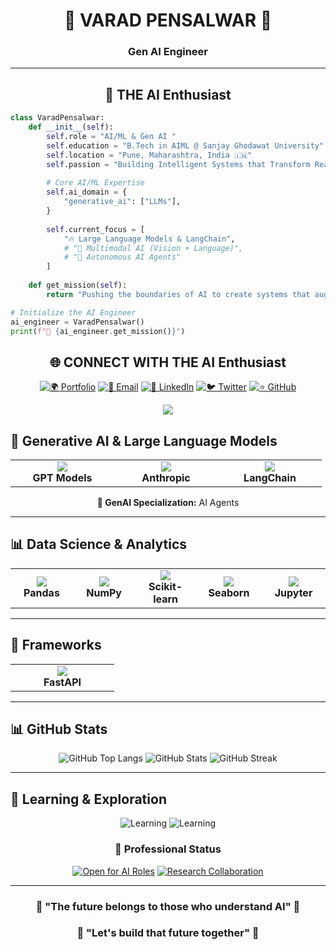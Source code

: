 <div align="center">

# 🧠 **VARAD PENSALWAR** 🧠
### Gen AI Engineer 

<!-- <img src="https://readme-typing-svg.herokuapp.com?font=JetBrains+Mono&size=28&duration=2000&pause=800&color=6C63FF&center=true&vCenter=true&width=800&lines=🤖+AI%2FML+Engineer+%26+Researcher;🧠+Deep+Learning+%26+Neural+Networks;🔮+Generative+AI+%26+LLM+Specialist;🎯+Computer+Vision+%26+NLP+Expert" alt="AI Typing Animation" /> -->

</div>

---

<div align="center">

## 🎯 **THE AI Enthusiast**

</div>

```python
class VaradPensalwar:
    def __init__(self):
        self.role = "AI/ML & Gen AI "
        self.education = "B.Tech in AIML @ Sanjay Ghodawat University"
        self.location = "Pune, Maharashtra, India 🇮🇳"
        self.passion = "Building Intelligent Systems that Transform Reality"
        
        # Core AI/ML Expertise
        self.ai_domain = {
            "generative_ai": ["LLMs"],
        }
        
        self.current_focus = [
            "🔥 Large Language Models & LangChain",
            # "🎨 Multimodal AI (Vision + Language)",
            # "🤖 Autonomous AI Agents"
        ]
    
    def get_mission(self):
        return "Pushing the boundaries of AI to create systems that augment human intelligence"

# Initialize the AI Engineer
ai_engineer = VaradPensalwar()
print(f"🚀 {ai_engineer.get_mission()}")
```

<div align="center">

## 🌐 **CONNECT WITH THE AI Enthusiast**

[![🌍 Portfolio](https://img.shields.io/badge/🌍Portfolio-6C63FF?style=for-the-badge&logoColor=white)](https://varadpensalwar.github.io/)
[![📧 Email](https://img.shields.io/badge/📧Email-FF6B6B?style=for-the-badge&logo=gmail&logoColor=white)](mailto:varadpensalwar@gmail.com)
[![💼 LinkedIn](https://img.shields.io/badge/💼LinkedIn-4ECDC4?style=for-the-badge&logo=linkedin&logoColor=white)](https://www.linkedin.com/in/varad-pensalwar/)
[![🐦 Twitter](https://img.shields.io/badge/🐦Twitter-45B7D1?style=for-the-badge&logo=twitter&logoColor=white)](https://x.com/PensalwarVarad)
[![⭐ GitHub](https://img.shields.io/badge/⭐GitHub-96CEB4?style=for-the-badge&logo=github&logoColor=white)](https://github.com/Varadpensalwar)

<img src="https://komarev.com/ghpvc/?username=Varadpensalwar&color=6C63FF&style=for-the-badge&label=AI+Enthusiasts+Visited"/>

</div>




<!-- ---

# 🧠 **AI/ML TECHNOLOGY STACK**

## 🐍 **Core AI/ML Languages**

<div align="center">

| 💻 **Language** | 🎯 **Mastery Level** | 🚀 **AI/ML Applications** |
|:---------------:|:--------------------:|:-------------------------:|
| ![Python](https://img.shields.io/badge/Python-3776AB?style=for-the-badge&logo=python&logoColor=white) | **🔥 EXPERT** ⭐⭐⭐⭐⭐ | Deep Learning • Data Science • MLOps |
| ![SQL](https://img.shields.io/badge/SQL-4479A1?style=for-the-badge&logo=mysql&logoColor=white) | **🗄️ EXPERT** ⭐⭐⭐⭐⭐ | Data Engineering • Analytics |

</div>

--- -->





<!-- ## 🤖 **Deep Learning & Neural Networks** -->
<!-- 
<div align="center">

<table>
<tr>
<td align="center" width="200">
<img src="https://user-images.githubusercontent.com/74038190/212257468-1e9a91f1-b626-4baa-b15d-5c385dfa7ed2.gif" width="80">
<br><strong>🧠 TensorFlow</strong>
<br><img src="https://img.shields.io/badge/TensorFlow-FF6F00?style=flat-square&logo=tensorflow&logoColor=white"/>
</td>
<td align="center" width="200">
<img src="https://user-images.githubusercontent.com/74038190/212257465-7ce8d493-cac5-494e-982a-5a9deb852c4b.gif" width="80">
<br><strong>🔥 PyTorch</strong>
<br><img src="https://img.shields.io/badge/PyTorch-EE4C2C?style=flat-square&logo=pytorch&logoColor=white"/>
</td>
<td align="center" width="200">
<img src="https://user-images.githubusercontent.com/74038190/212257454-16e3712e-945a-4ca2-b238-408ad0bf87e6.gif" width="80">
<br><strong>🚀 JAX</strong>
<br><img src="https://img.shields.io/badge/JAX-FF6B35?style=flat-square&logoColor=white"/>
</td>
</tr>
</table>

**🧠 Neural Architectures:** CNNs • RNNs • Transformers • GANs • VAEs • Diffusion Models

</div>

--- -->

## 🔮 **Generative AI & Large Language Models**

<div align="center">

<table>
<tr>
<td align="center" width="150">
<img src="https://img.shields.io/badge/OpenAI-412991?style=for-the-badge&logo=openai&logoColor=white"/>
<br><strong>GPT Models</strong>
</td>
<td align="center" width="150">
<img src="https://img.shields.io/badge/Anthropic-FFD21E?style=for-the-badge&logo=huggingface&logoColor=black"/>
<br><strong>Anthropic</strong>
</td>
<td align="center" width="150">
<img src="https://img.shields.io/badge/LangChain-1C3C3C?style=for-the-badge&logoColor=white"/>
<br><strong>LangChain</strong>
</td>
<!-- <td align="center" width="150">
<img src="https://img.shields.io/badge/Stable_Diffusion-FF6B6B?style=for-the-badge&logoColor=white"/>
<br><strong>Diffusion Models</strong>
</td> -->
</tr>
</table>

**🔮 GenAI Specialization:**  AI Agents

</div>

---

## 📊 **Data Science & Analytics**

<div align="center">

<table>
<tr>
<td align="center" width="130">
<img src="https://img.shields.io/badge/Pandas-150458?style=for-the-badge&logo=pandas&logoColor=white"/>
<br><strong>Pandas</strong>
</td>
<td align="center" width="130">
<img src="https://img.shields.io/badge/NumPy-013243?style=for-the-badge&logo=numpy&logoColor=white"/>
<br><strong>NumPy</strong>
</td>
<td align="center" width="130">
<img src="https://img.shields.io/badge/Scikit_Learn-F7931E?style=for-the-badge&logo=scikit-learn&logoColor=white"/>
<br><strong>Scikit-learn</strong>
</td>
<td align="center" width="130">
<img src="https://img.shields.io/badge/Jupyter-F37626?style=for-the-badge&logo=jupyter&logoColor=white"/>
<br><strong>Seaborn</strong>
</td>
<td align="center" width="130">
<img src="https://img.shields.io/badge/Jupyter-F37626?style=for-the-badge&logo=jupyter&logoColor=white"/>
<br><strong>Jupyter</strong>
</td>
</tr>
</table>

</div>

---

## 🚀 **Frameworks**

<div align="center">

<table>
<tr>
<!-- <td align="center" width="150">
<img src="https://img.shields.io/badge/MLflow-0194E2?style=for-the-badge&logoColor=white"/>
<br><strong>MLflow</strong>
</td>
<td align="center" width="150">
<img src="https://img.shields.io/badge/Docker-2496ED?style=for-the-badge&logo=docker&logoColor=white"/>
<br><strong>Docker</strong>
</td> -->
<td align="center" width="150">
<img src="https://img.shields.io/badge/FastAPI-009688?style=for-the-badge&logo=fastapi&logoColor=white"/>
<br><strong>FastAPI</strong>
</td>
</tr>
</table>

</div>

---

## 📊 **GitHub Stats**

<div align="center">


<img src="https://github-readme-stats.vercel.app/api/top-langs/?username=varadpensalwar&theme=dark" alt="GitHub Top Langs" />

<img src="https://github-readme-stats.vercel.app/api?username=Varadpensalwar&theme=radical&hide_border=true&include_all_commits=true&count_private=true&show_icons=true&title_color=6C63FF&icon_color=FF6B6B&text_color=FFFFFF&bg_color=0D1117" alt="GitHub Stats" />

<img src="https://github-readme-streak-stats-salesp07.vercel.app/?user=Varadpensalwar&theme=tokyonight&hide_border=true" alt="GitHub Streak" />

</div>


---

## 🌱 **Learning & Exploration**

<div align="center">

![Learning](https://img.shields.io/badge/🔥_Mastering-Large_Language_Models-6C63FF?style=for-the-badge&logoColor=white)
![Learning](https://img.shields.io/badge/🚀_Exploring-Agentic_AI_Systems-FF6B6B?style=for-the-badge&logoColor=white)
<!-- ![Learning](https://img.shields.io/badge/🧠_Researching-Multimodal_AI-4ECDC4?style=for-the-badge&logoColor=white) -->

### 💼 **Professional Status**
[![Open for AI Roles](https://img.shields.io/badge/🤖_Status-Open_for_AI%2FML_Opportunities-6C63FF?style=for-the-badge&logoColor=white)](mailto:varadpensalwar@gmail.com)
[![Research Collaboration](https://img.shields.io/badge/🔬_Research-Collaboration_Welcome-FF6B6B?style=for-the-badge&logoColor=white)](https://github.com/Varadpensalwar)

</div>

---

<div align="center">

### 🧠 **"The future belongs to those who understand AI"** 🧠
### 🚀 **"Let's build that future together"** 🚀

</div>
